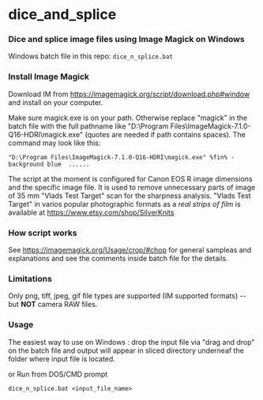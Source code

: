 # dice_and_splice

### Dice and splice image files using Image Magick on Windows

Windows batch file in this repo:  `dice_n_splice.bat`

### Install Image Magick

Download IM from  https://imagemagick.org/script/download.php#window and install on your computer. 

Make sure magick.exe is on your path. Otherwise replace "magick" in the batch file with the full pathname like "D:\Program Files\ImageMagick-7.1.0-Q16-HDRI\magick.exe" (quotes are needed if path contains spaces). The command may look like this:

`"D:\Program Files\ImageMagick-7.1.0-Q16-HDRI\magick.exe" %fin% -background blue  ......`

The script at the moment is configured for Canon EOS R image dimensions and the specific image file. It is used to remove unnecessary parts of image of 35 mm "Vlads Test Target" scan for the sharpness analysis. "Vlads Test Target" in varios popular photographic formats as a _real strips of film_ is available at https://www.etsy.com/shop/SilverKnits

### How script works
See https://imagemagick.org/Usage/crop/#chop for general sampleas and explanations and see the comments inside batch file for the details.

### Limitations

Only png, tiff, jpeg, gif file types are supported (IM supported formats) -- but **NOT** camera RAW files. 

### Usage 
The easiest way to use on Windows : drop  the input file via "drag and drop"  on the batch file and output will appear in sliced directory underneaf the folder where input file is located.

or 
Run from DOS/CMD prompt

`dice_n_splice.bat <input_file_name>`

